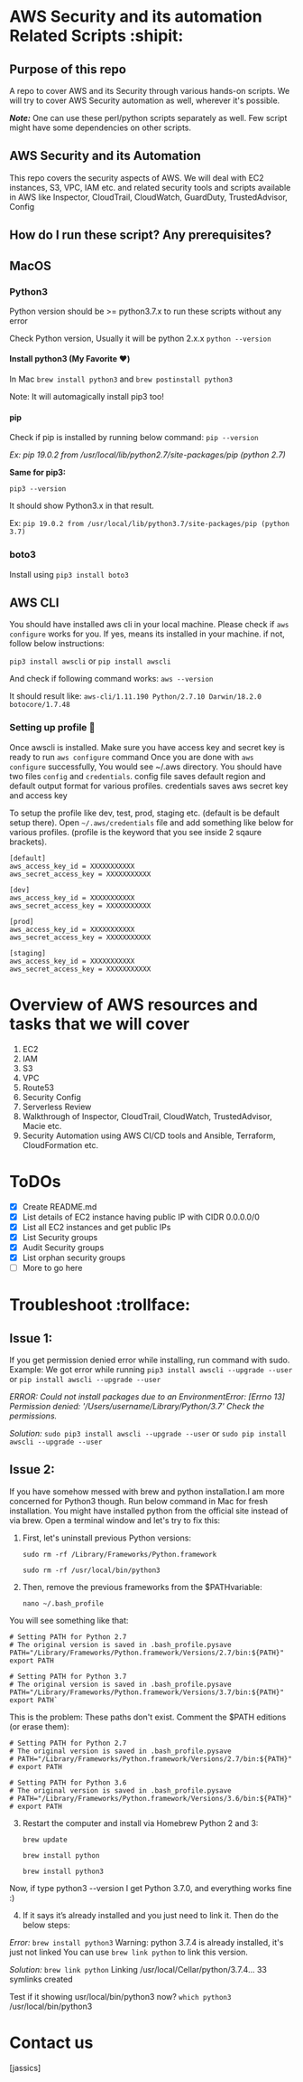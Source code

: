 # AWS Security and its automation Related Scripts :shipit:

## Purpose of this repo
A repo to cover AWS and its Security through various hands-on scripts. We will try to cover AWS Security automation as well, wherever it's possible.

_**Note:**_ One can use these perl/python scripts separately as well. Few script might have some dependencies on other scripts.  

## AWS Security and its Automation
This repo covers the security aspects of AWS. We will deal with EC2 instances, S3, VPC, IAM etc. and related security tools and scripts available in AWS like Inspector, CloudTrail, CloudWatch, GuardDuty, TrustedAdvisor, Config

## How do I run these script? Any prerequisites?

## MacOS

### Python3
Python version should be >= python3.7.x to run these scripts without any error

Check Python version, Usually it will be python 2.x.x
`python --version`

#### Install python3 (My Favorite :heart:)
In Mac `brew install python3` and `brew postinstall python3`

Note: It will automagically install pip3 too!

#### pip
Check if pip is installed by running below command:
`pip --version`

*Ex: pip 19.0.2 from /usr/local/lib/python2.7/site-packages/pip (python 2.7)*

**Same for pip3:**

`pip3 --version`

It should show Python3.x in that result.

Ex: `pip 19.0.2 from /usr/local/lib/python3.7/site-packages/pip (python 3.7)`

### boto3
Install using `pip3 install boto3`

## AWS CLI
You should have installed aws cli in your local machine. Please check if `aws configure` works for you. If yes, means its installed in your machine. if not, follow below instructions:

`pip3 install awscli` or `pip install awscli`

And check if following command works: `aws --version`

It should result like: `aws-cli/1.11.190 Python/2.7.10 Darwin/18.2.0 botocore/1.7.48`

### Setting up profile :closed_lock_with_key:
Once awscli is installed. Make sure you have access key and secret key is ready to run `aws configure` command
Once you are done with `aws configure` successfully, You would see ~/.aws directory. 
You should have two files `config` and `credentials`. config file saves default region and default output format for various profiles. credentials saves aws secret key and access key

To setup the profile like dev, test, prod, staging etc. (default is be default setup there). Open `~/.aws/credentials` file and add something like below for various profiles. (profile is the keyword that you see inside 2 sqaure brackets).

```
[default]
aws_access_key_id = XXXXXXXXXXX
aws_secret_access_key = XXXXXXXXXXX

[dev]
aws_access_key_id = XXXXXXXXXXX
aws_secret_access_key = XXXXXXXXXXX

[prod]
aws_access_key_id = XXXXXXXXXXX
aws_secret_access_key = XXXXXXXXXXX

[staging]
aws_access_key_id = XXXXXXXXXXX
aws_secret_access_key = XXXXXXXXXXX
```

# Overview of AWS resources and tasks that we will cover
1. EC2
2. IAM
3. S3
4. VPC
5. Route53
6. Security Config
7. Serverless Review
8. Walkthrough of Inspector, CloudTrail, CloudWatch, TrustedAdvisor, Macie etc.
9. Security Automation using AWS CI/CD tools and Ansible, Terraform, CloudFormation etc.

# ToDOs
- [x] Create README.md
- [x] List details of EC2 instance having public IP with CIDR 0.0.0.0/0
- [x] List all EC2 instances and get public IPs
- [x] List Security groups
- [x] Audit Security groups
- [x] List orphan security groups
- [ ] More to go here

# Troubleshoot :trollface:
## Issue 1:
If you get permission denied error while installing, run command with sudo.
Example: We got error while running `pip3 install awscli --upgrade --user` or `pip install awscli --upgrade --user`

*ERROR: Could not install packages due to an EnvironmentError: [Errno 13] Permission denied: '/Users/username/Library/Python/3.7'
Check the permissions.*

*Solution:* `sudo pip3 install awscli --upgrade --user` or `sudo pip install awscli --upgrade --user`

## Issue 2:
If you have somehow messed with brew and python installation.I am more concerned for Python3 though.
Run below command in Mac for fresh installation.
You might have installed python from the official site instead of via brew. Open a terminal window and let's try to fix this: 

1. First, let's uninstall previous Python versions:

    `sudo rm -rf /Library/Frameworks/Python.framework`
    
    `sudo rm -rf /usr/local/bin/python3`
2. Then, remove the previous frameworks from the $PATHvariable:

    `nano ~/.bash_profile`
  
 You will see something like that:

    # Setting PATH for Python 2.7
    # The original version is saved in .bash_profile.pysave
    PATH="/Library/Frameworks/Python.framework/Versions/2.7/bin:${PATH}"
    export PATH

    # Setting PATH for Python 3.7
    # The original version is saved in .bash_profile.pysave
    PATH="/Library/Frameworks/Python.framework/Versions/3.7/bin:${PATH}"
    export PATH`

This is the problem: These paths don't exist. Comment the $PATH editions (or erase them):

    # Setting PATH for Python 2.7
    # The original version is saved in .bash_profile.pysave
    # PATH="/Library/Frameworks/Python.framework/Versions/2.7/bin:${PATH}"
    # export PATH

    # Setting PATH for Python 3.6
    # The original version is saved in .bash_profile.pysave
    # PATH="/Library/Frameworks/Python.framework/Versions/3.6/bin:${PATH}"
    # export PATH
    
3. Restart the computer and install via Homebrew Python 2 and 3:

    `brew update`
    
    `brew install python`
    
    `brew install python3`

Now, if type python3 --version I get Python 3.7.0, and everything works fine :)

4. If it says it’s already installed and you just need to link it. Then do the below steps:

*Error:* 
    `brew install python3`
	Warning: python 3.7.4 is already installed, it's just not linked
	You can use `brew link python` to link this version.

*Solution:* `brew link python`
	Linking /usr/local/Cellar/python/3.7.4... 33 symlinks created

Test if it showing usr/local/bin/python3 now?
`which python3`
	/usr/local/bin/python3

# Contact us
[jassics]
